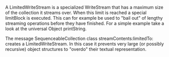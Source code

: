 A LimitedWriteStream is a specialized WriteStream that has a maximum size of the collection it streams over. When this limit is reached a special limitBlock is executed. This can for example be used to "bail out" of lengthy streaming operations before they have finished.  For a simple example take a look at the universal Object printString.

The message SequenceableCollection class streamContents:limitedTo: creates a LimitedWriteStream. In this case it prevents very large (or possibly recursive) object structures to "overdo" their textual representation. 